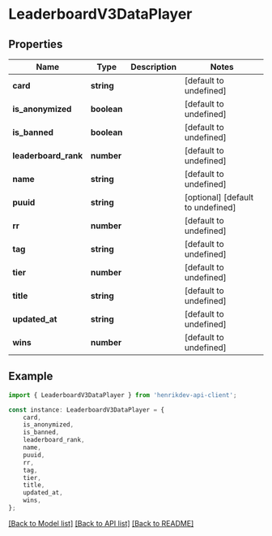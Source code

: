 # LeaderboardV3DataPlayer


## Properties

Name | Type | Description | Notes
------------ | ------------- | ------------- | -------------
**card** | **string** |  | [default to undefined]
**is_anonymized** | **boolean** |  | [default to undefined]
**is_banned** | **boolean** |  | [default to undefined]
**leaderboard_rank** | **number** |  | [default to undefined]
**name** | **string** |  | [default to undefined]
**puuid** | **string** |  | [optional] [default to undefined]
**rr** | **number** |  | [default to undefined]
**tag** | **string** |  | [default to undefined]
**tier** | **number** |  | [default to undefined]
**title** | **string** |  | [default to undefined]
**updated_at** | **string** |  | [default to undefined]
**wins** | **number** |  | [default to undefined]

## Example

```typescript
import { LeaderboardV3DataPlayer } from 'henrikdev-api-client';

const instance: LeaderboardV3DataPlayer = {
    card,
    is_anonymized,
    is_banned,
    leaderboard_rank,
    name,
    puuid,
    rr,
    tag,
    tier,
    title,
    updated_at,
    wins,
};
```

[[Back to Model list]](../README.md#documentation-for-models) [[Back to API list]](../README.md#documentation-for-api-endpoints) [[Back to README]](../README.md)
